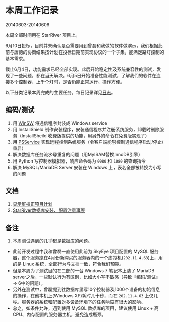 # 本周工作记录

20140603-20140606

本周全部时间用在 StarRiver 项目上。

6月10日投标，目前并未确认是否需要用到曾磊和我做的软件做演示，我们根据此前与唐德的协商结果按计划在投标日期前实现协议的一个子集，能满足路灯控制的基本需求。

截止6月4日，功能需求已经全部实现。此后开始稳定性及系统兼容性的测试，发现了一些问题，都在当天解决。6月5日开始准备性能测试，了解我们的软件在连接多个控制器、上千个灯时，是否仍能正常运行、操作方便。

以下分类记录本周完成的主要任务。每日记录详见[日志](http://www.qingpei.me/sansi-book/worklog/201406.html)。

## 编码/测试

1. 用 [WinSW](https://github.com/kohsuke/winsw) 将通信程序封装成 Windows service
2. 用 InstallShield 制作安装程序，安装通信程序并注册系统服务，卸载时删除服务（InstallSheild 收费版提供的功能，用另外的命令在免费版实现了）
3. 用 [PSService](http://technet.microsoft.com/en-us/sysinternals/bb897542.aspx) 实现远程控制系统服务（令客户端能够控制通信程序启动/停止/重启）
4. 解决数据库任务流水号重复的问题（用MyISAM替换InnoDB引擎） 
5. 用 Python 写控制器模拟器，响应命令码为 `0080` 和 `1080` 的查询指令 
6. 解决 MySQL/MariaDB Server 安装在 Windows 上，表名全部被转换为小写的问题

## 文档

1. [显示屏校正项目计划](https://github.com/Sansi/LED-Calibration/raw/master/doc/plan/led_calibration.pdf)
2. [StarRiver数据库安装、配置注意事项](http://www.qingpei.me/sansi-book/led_control/db_setup.html)

## 备注

1. 本周测试遇到的几乎都是数据库的问题。
  - 此前开发过程中我和曾磊一直使用此前为 SkyEye 项目配置的 MySQL 服务器，这个服务跑在4月份新购买的服务器内的一个虚拟机(`202.11.4.63`)上，用的是 Linux 系统，全部行为与文档一致，符合我们预期。
  - 但是本周为了测试目的在二部的一台 Windows 7 笔记本上装了 MariaDB server之后，一些默认行为有区别，比如大小写不敏感（导致『编码/测试』=> 6中的问题）。
  - 另外在测试中，曾磊提到往数据库里写10个控制器及1000个设备的初始信息的操作，在他本机上(Windows XP)耗时几十秒，而在 `202.11.4.63` 上仅几秒。服务器的系统和配置对多设备环境下的任务响应有很大的影响。
  - 总之，如条件允许，遇到使用 MySQL 数据库的项目，建议使用 Linux + 高CPU、内存配置的服务器主机，避免造成瓶颈。

